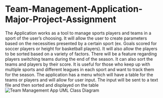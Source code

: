 # Team-Management-Application-Major-Project-Assignment
The Application works as a tool to manage sports players and teams in a sport of the user’s choosing. It will allow the user to create parameters based on the necessities presented by a certain sport (ex. Goals scored for soccer players or height for basketball players). It will also allow the players to be sorted based on a variety of factors. There will be a feature regarding players switching teams during the end of the season. It can also sort the teams and players by their score. It is useful for those who keep up with multiple sports and different leagues in each sport and want to track them for the season. The application has a menu which will have a table for the teams or players and will allow for user input. The input will be sent to a text file and then sorted and displayed on the table
![Team Management App UML Class Diagram](https://user-images.githubusercontent.com/100251384/161669229-18be7399-b047-4d15-89f6-04752eca5022.PNG)
